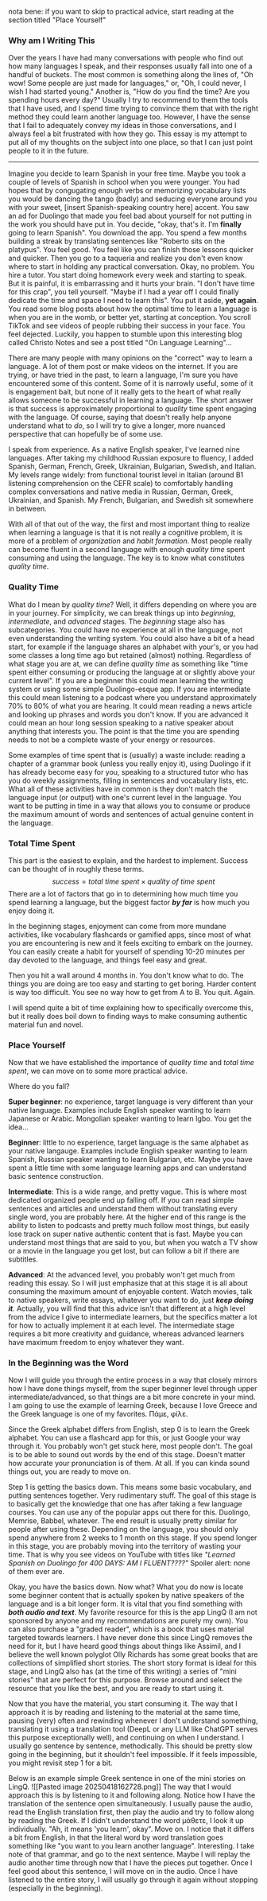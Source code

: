 nota bene: if you want to skip to practical advice, start reading at the section titled "Place Yourself"

### Why am I Writing This

Over the years I have had many conversations with people who find out how many languages I speak, and their responses usually fall into one of a handful of buckets. The most common is something along the lines of, "Oh wow! Some people are just made for languages," or, "Oh, I could never, I wish I had started young." Another is, "How do you find the time? Are you spending hours every day?" Usually I try to recommend to them the tools that I have used, and I spend time trying to convince them that with the right method they could learn another language too. However, I have the sense that I fail to adequately convey my ideas in those conversations, and I always feel a bit frustrated with how they go. This essay is my attempt to put all of my thoughts on the subject into one place, so that I can just point people to it in the future.

------------------

Imagine you decide to learn Spanish in your free time. Maybe you took a couple of levels of Spanish in school when you were younger. You had hopes that by congugating enough verbs or memorizing vocabulary lists you would be dancing the tango (badly) and seducing everyone around you with your sweet, [insert Spanish-speaking country here] accent. You saw an ad for Duolingo that made you feel bad about yourself for not putting in the work you should have put in. You decide, "okay, that's it. I'm **finally** going to learn Spanish". You download the app. You spend a few months building a streak by translating sentences like "Roberto sits on the platypus". You feel good. You feel like you can finish those lessons quicker and quicker. Then you go to a taqueria and realize you don't even know where to start in holding any practical conversation. Okay, no problem. You hire a tutor. You start doing homework every week and starting to speak. But it is painful, it is embarrassing and it hurts your brain. "I don't have time for this crap", you tell yourself. "Maybe if I had a year off I could finally dedicate the time and space I need to learn this". You put it aside, **yet again**. You read some blog posts about how the optimal time to learn a language is when you are in the womb, or better yet, starting at conception. You scroll TikTok and see videos of people rubbing their success in your face. You feel dejected. Luckily, you happen to stumble upon this interesting blog called Christo Notes and see a post titled "On Language Learning"...

There are many people with many opinions on the "correct" way to learn a language. A lot of them post or make videos on the internet. If you are trying, or have tried in the past, to learn a language, I'm sure you have encountered some of this content. Some of it is narrowly useful, some of it is engagement bait, but none of it really gets to the heart of what really allows someone to be successful in learning a language. The short answer is that success is approximately proportional to *quality* time spent engaging with the language. Of course, saying that doesn't really help anyone understand what to *do*, so I will try to give a longer, more nuanced perspective that can hopefully be of some use.

I speak from experience. As a native English speaker, I've learned nine languages. After taking my childhood Russian exposure to fluency, I added Spanish, German, French, Greek, Ukrainian, Bulgarian, Swedish, and Italian. My levels range widely: from functional tourist level in Italian (around B1 listening comprehension on the CEFR scale) to comfortably handling complex conversations and native media in Russian, German, Greek, Ukrainian, and Spanish. My French, Bulgarian, and Swedish sit somewhere in between.

With all of that out of the way, the first and most important thing to realize when learning a language is that it is not really a cognitive problem, it is more of a problem of *organization* and *habit formation*. Most people really can become fluent in a second language with enough *quality time* spent consuming and using the language. The key is to know what constitutes *quality time*.
### Quality Time

What do I mean by *quality time*? Well, it differs depending on where you are in your journey. For simplicity, we can break things up into *beginning*, *intermediate*, and *advanced* stages. The *beginning* stage also has subcategories. You could have no experience at all in the language, not even understanding the writing system. You could also have a bit of a head start, for example if the language shares an alphabet with your's, or you had some classes a long time ago but retained (almost) nothing. Regardless of what stage you are at, we can define *quality time* as something like "time spent either consuming or producing the language at or slightly above your current level". If you are a beginner this could mean learning the writing system or using some simple Duolingo-esque app. If you are intermediate this could mean listening to a podcast where you understand approximately 70% to 80% of what you are hearing. It could mean reading a news article and looking up phrases and words you don't know. If you are advanced it could mean an hour long session speaking to a native speaker about anything that interests you. The point is that the time you are spending needs to not be a complete waste of your energy or resources. 

Some examples of time spent that is (usually) a waste include: reading a chapter of a grammar book (unless you really enjoy it), using Duolingo if it has already become easy for you, speaking to a structured tutor who has you do weekly assignments, filling in sentences and vocabulary lists, etc. What all of these activities have in common is they don't match the language input (or output) with one's current level in the language. You want to be putting in time in a way that allows you to consume or produce the maximum amount of words and sentences of actual genuine content in the language. 

### Total Time Spent

This part is the easiest to explain, and the hardest to implement. Success can be thought of in roughly these terms.
$$
success = total\ time\ spent \times quality\ of\ time\ spent
$$
There are a lot of factors that go in to determining how much time you spend learning a language, but the biggest factor ***by far*** is how much you enjoy doing it. 

In the beginning stages, enjoyment can come from more mundane activities, like vocabulary flashcards or gamified apps, since most of what you are encountering is new and it feels exciting to embark on the journey. You can easily create a habit for yourself of spending 10-20 minutes per day devoted to the language, and things feel easy and great. 

Then you hit a wall around 4 months in. You don't know what to do. The things you are doing are too easy and starting to get boring. Harder content is way too difficult. You see no way how to get from A to B. You quit. Again.

I will spend quite a bit of time explaining how to specifically overcome this, but it really does boil down to finding ways to make consuming authentic material fun and novel.

### Place Yourself

Now that we have established the importance of *quality time* and *total time spent*, we can move on to some more practical advice. 

Where do you fall?

**Super beginner**: no experience, target language is very different than your native language. Examples include English speaker wanting to learn Japanese or Arabic. Mongolian speaker wanting to learn Igbo. You get the idea...

**Beginner**: little to no experience, target language is the same alphabet as your native langauge. Examples include English speaker wanting to learn Spanish, Russian speaker wanting to learn Bulgarian, etc. Maybe you have spent a little time with some language learning apps and can understand basic sentence construction. 

**Intermediate**: This is a wide range, and pretty vague. This is where most dedicated organized people end up falling off. If you can read simple sentences and articles and understand them without translating every single word, you are probably here. At the higher end of this range is the ability to listen to podcasts and pretty much follow most things, but easily lose track on super native authentic content that is fast. Maybe you can understand most things that are said to you, but when you watch a TV show or a movie in the language you get lost, but can follow a bit if there are subtitles. 

**Advanced**: At the advanced level, you probably won't get much from reading this essay. So I will just emphasize that at this stage it is all about consuming the maximum amount of enjoyable content. Watch movies, talk to native speakers, write essays, whatever you want to do, just ***keep doing it***. Actually, you will find that this advice isn't that different at a high level from the advice I give to intermediate learners, but the specifics matter a lot for how to actually implement it at each level. The intermediate stage requires a bit more creativity and guidance, whereas advanced learners have maximum freedom to enjoy whatever they want. 


### In the Beginning was the Word

Now I will guide you through the entire process in a way that closely mirrors how I have done things myself, from the super beginner level through upper intermediate/advanced, so that things are a bit more concrete in your mind. I am going to use the example of learning Greek, because I love Greece and the Greek language is one of my favorites. Πάμε, φίλε.

Since the Greek alphabet differs from English, step 0 is to learn the Greek alphabet. You can use a flashcard app for this, or just Google your way through it. You probably won't get stuck here, most people don't. The goal is to be able to sound out words by the end of this stage. Doesn't matter how accurate your pronunciation is of them. At all. If you can kinda sound things out, you are ready to move on. 

Step 1 is getting the basics down. This means some basic vocabulary, and putting sentences together. Very rudimentary stuff. The goal of this stage is to basically get the knowledge that one has after taking a few language courses. You can use any of the popular apps out there for this. Duolingo, Memrise, Babbel, whatever. The end result is usually pretty similar for people after using these. Depending on the language, you should only spend anywhere from 2 weeks to 1 month on this stage. If you spend longer in this stage, you are probably moving into the territory of wasting your time. That is why you see videos on YouTube with titles like _"Learned Spanish on Duolingo for 400 DAYS: AM I FLUENT????"_ Spoiler alert: none of them ever are. 

Okay, you have the basics down. Now what? What you do now is locate some beginner content that is actually spoken by native speakers of the language and is a bit longer form. It is vital that you find something with ***both audio and text***. My favorite resource for this is the app LingQ (I am not sponsored by anyone and my recommendations are purely my own). You can also purchase a "graded reader", which is a book that uses material targeted towards learners. I have never done this since LingQ removes the need for it, but I have heard good things about things like Assimil, and I believe the well known polyglot Olly Richards has some great books that are collections of simplified short stories. The short story format is ideal for this stage, and LingQ also has (at the time of this writing) a series of "mini stories" that are perfect for this purpose. Browse around and select the resource that you like the best, and you are ready to start using it. 

Now that you have the material, you start consuming it. The way that I approach it is by reading and listening to the material at the same time, pausing (very) often and rewinding whenever I don't understand something, translating it using a translation tool (DeepL or any LLM like ChatGPT serves this purpose exceptionally well), and continuing on when I understand. I usually go sentence by sentence, methodically. This should be pretty slow going in the beginning, but it shouldn't feel impossible. If it feels impossible, you might revisit step 1 for a bit. 

Below is an example simple Greek sentence in one of the mini stories on LingQ. 
![[Pasted image 20250418162728.png]]
The way that I would approach this is by listening to it and following along. Notice how I have the translation of the sentence open simultaneously. I usually pause the audio, read the English translation first, then play the audio and try to follow along by reading the Greek. If I didn't understand the word μάθετε, I look it up individually. "Ah, it means 'you learn', okay". Move on. I notice that it differs a bit from English, in that the literal word by word translation goes something like "you want to you learn another language". Interesting. I take note of that grammar, and go to the next sentence. Maybe I will replay the audio another time through now that I have the pieces put together. Once I feel good about this sentence, I will move on in the audio. Once I have listened to the entire story, I will usually go through it again without stopping (especially in the beginning). 




